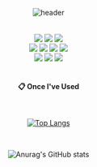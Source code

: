 <div align="center"> 
  
![header](https://capsule-render.vercel.app/api?type=wave&text=Well%20Begun%20is%20Half%20Done.&fontSize=40&height=200&animation=fadeIn&fontColor=ffffff&fontAlignY=30)
 <br/>
 <br/>
 <br/>
<img src="https://img.shields.io/badge/KOTLIN-7F52FF?style=for-the-badge&logo=Kotlin&logoColor=white">
<img src="https://img.shields.io/badge/JAVA-007396?style=for-the-badge&logo=Java&logoColor=white">
<img src="https://img.shields.io/badge/SWIFT-F05138?style=for-the-badge&logo=Swift&logoColor=white">
<br>
<img src="https://img.shields.io/badge/Javascript-F7DF1E?style=for-the-badge&logo=Javascript&logoColor=white">
<img src="https://img.shields.io/badge/HTML5-E34F26?style=for-the-badge&logo=HTML5&logoColor=white">
<img src="https://img.shields.io/badge/CSS3-1572B6?style=for-the-badge&logo=Css3&logoColor=white">
<img src="https://img.shields.io/badge/React-61DAFB?style=for-the-badge&logo=React&logoColor=white">
<br>
<img src="https://img.shields.io/badge/Node.js-339933?style=for-the-badge&logo=Node.js&logoColor=white">
<img src="https://img.shields.io/badge/MySQL-4479A1?style=for-the-badge&logo=MySQL&logoColor=white">
<img src="https://img.shields.io/badge/aws-F80000?style=for-the-badge&logo=Amazon aws&logoColor=white">
<br/>
<br/>
 
####  :clipboard: Once I've Used   
<br/>
  
[![Top Langs](https://github-readme-stats.vercel.app/api/top-langs/?username=runa2012&layout=compact)](https://github.com/anuraghazra/github-readme-stats)
 
<br/>
  
![Anurag's GitHub stats](https://github-readme-stats.vercel.app/api?username=runa2012&show_icons=true&theme=radical)
</div>
